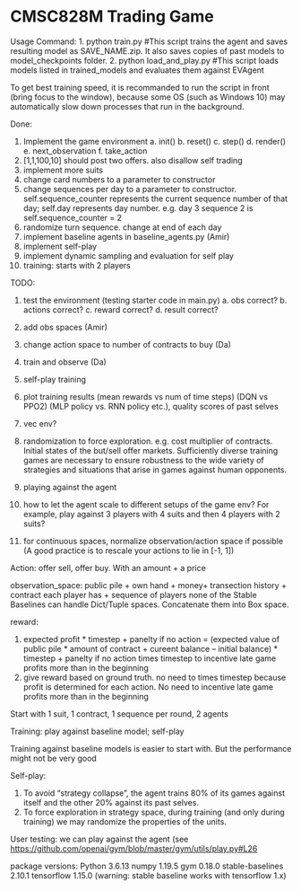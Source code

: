 # CMSC828M Trading Game

Usage Command: 
	1. python train.py						#This script trains the agent and saves resulting model as SAVE_NAME.zip. It also saves copies of past models to model_checkpoints folder.
	2. python load_and_play.py				#This script loads models listed in trained_models and evaluates them against EVAgent
	
To get best training speed, it is recommanded to run the script in front (bring focus to the window), because some OS (such as Windows 10) 
may automatically slow down processes that run in the background.

Done:
1. Implement the game environment
	a. init()
	b. reset()
	c. step()
	d. render()
	e. next_observation
	f. take_action
2. [1,1,100,10] should post two offers. also disallow self trading
3. implement more suits
4. change card numbers to a parameter to constructor
5. change sequences per day to a parameter to constructor. 		
	self.sequence_counter represents the current sequence number of that day; self.day represents day number. 
	e.g. day 3 sequence 2 is self.sequence_counter = 2
6. randomize turn sequence. change at end of each day
7. implement baseline agents in baseline_agents.py 	(Amir)
8. implement self-play 
9. implement dynamic sampling and evaluation for self play
9. training:  starts with 2 players





TODO:
1. test the environment (testing starter code in main.py)
	a. obs correct?
	b. actions correct?
	c. reward correct?
	d. result correct?
3. add obs spaces (Amir)
3. change action space to number of contracts to buy (Da)
3. train and observe (Da)
4. self-play training
3. plot training results (mean rewards vs num of time steps) (DQN vs PPO2) (MLP policy vs. RNN policy etc.), quality scores of past selves


4. vec env?


4. randomization to force exploration. e.g. cost multiplier of contracts. Initial states of the but/sell offer markets. 
	Sufficiently diverse training games are necessary to ensure robustness to the wide variety of strategies and situations that arise in games against human opponents.
	
5. playing against the agent
6. how to let the agent scale to different setups of the game env? For example, play against 3 players with 4 suits and then 4 players with 2 suits?
7. for continuous spaces, normalize observation/action space if possible (A good practice is to rescale your actions to lie in [-1, 1])




Action: offer sell, offer buy.  With an amount + a price

observation_space: public pile + own hand + money+ transection history + contract each player has + sequence of players
none of the Stable Baselines can handle Dict/Tuple spaces. Concatenate them into Box space.


reward: 
1. expected profit * timestep + panelty if no action
=  (expected value of public pile * amount of contract + cureent balance – initial balance) * timestep + panelty if no action
times timestep to incentive late game profits more than in the beginning
2. give reward based on ground truth. no need to times timestep because profit is determined for each action. No need to incentive late game profits more than in the beginning

Start with 1 suit, 1 contract, 1 sequence per round, 2 agents


Training: play against baseline model; self-play 

Training against baseline models is easier to start with. But the performance might not be very good

Self-play: 
1. To avoid “strategy collapse”, the agent trains 80% of its games against itself and the other 20% against its past selves.
2. To force exploration in strategy space, during training (and only during training) we may randomize the properties of the units.



User testing: we can play against the agent (see https://github.com/openai/gym/blob/master/gym/utils/play.py#L26




package versions:
Python 3.6.13
numpy                1.19.5
gym                  0.18.0
stable-baselines     2.10.1
tensorflow           1.15.0
(warning: stable baseline works with tensorflow 1.x)